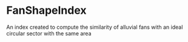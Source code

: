 # FanShapeIndex
An index created to compute the similarity of alluvial fans with an ideal circular sector with the same area

